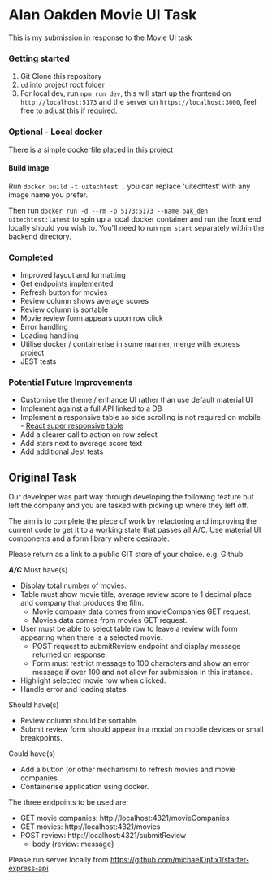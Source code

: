 # Alan Oakden Movie UI Task

This is my submission in response to the Movie UI task

### Getting started

1. Git Clone this repository
2. `cd` into project root folder
3. For local dev, run `npm run dev`, this will start up the frontend on `http://localhost:5173` and the server on `https://localhost:3000`, feel free to adjust this if required.

### Optional - Local docker

There is a simple dockerfile placed in this project

#### Build image

Run `docker build -t uitechtest .` you can replace 'uitechtest' with any image name you prefer.

Then run `docker run -d --rm -p 5173:5173 --name oak_den uitechtest:latest` to spin up a local docker container and run the front end locally should you wish to. You'll need to run `npm start` separately within the backend directory.

### Completed

* Improved layout and formatting
* Get endpoints implemented
* Refresh button for movies
* Review column shows average scores
* Review column is sortable
* Movie review form appears upon row click
* Error handling
* Loading handling
* Utilise docker / containerise in some manner, merge with express project
* JEST tests

### Potential Future Improvements

* Customise the theme / enhance UI rather than use default material UI
* Implement against a full API linked to a DB
* Implement a responsive table so side scrolling is not required on mobile - [React super responsive table](https://www.npmjs.com/package/react-super-responsive-table)
* Add a clearer call to action on row select
* Add stars next to average score text
* Add additional Jest tests


## Original Task
Our developer was part way through developing the following feature but left the company and you are tasked with picking up where they left off.

The aim is to complete the piece of work by refactoring and improving the current code to get it to a working state that passes all A/C. Use material UI components and a form library where desirable.

Please return as a link to a public GIT store of your choice. e.g. Github

***A/C***
Must have(s)
* Display total number of movies.
* Table must show movie title, average review score to 1 decimal place and company that produces the film.
    * Movie company data comes from movieCompanies GET request.
    * Movies data comes from movies GET request.
* User must be able to select table row to leave a review with form appearing when there is a selected movie.
    * POST request to submitReview endpoint and display message returned on response.
    * Form must restrict message to 100 characters and show an error message if over 100 and not allow for submission in this instance.
* Highlight selected movie row when clicked.
* Handle error and loading states.

Should have(s)
* Review column should be sortable.
* Submit review form should appear in a modal on mobile devices or small breakpoints.

Could have(s)
* Add a button (or other mechanism) to refresh movies and movie companies.
* Containerise application using docker.


The three endpoints to be used are:
* GET movie companies: http://localhost:4321/movieCompanies
* GET movies: http://localhost:4321/movies
* POST review: http://localhost:4321/submitReview
    * body {review: message}

Please run server locally from https://github.com/michaelOptix1/starter-express-api
